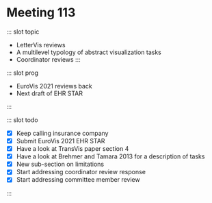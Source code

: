 # Meeting 113

<Meeting index="113" members="Bob, Mohammed, Wang" date="2 Feb 2021 11:00" nextDate="8 Feb 2021 11:00">

::: slot topic

- LetterVis reviews
- A multilevel typology of abstract visualization tasks
- Coordinator reviews
:::

::: slot prog

- EuroVis 2021 reviews back
- Next draft of EHR STAR

:::

::: slot todo

- [x] Keep calling insurance company
- [x] Submit EuroVis 2021 EHR STAR
- [x] Have a look at TransVis paper section 4
- [x] Have a look at Brehmer and Tamara 2013 for a description of tasks
- [x] New sub-section on limitations
- [x] Start addressing coordinator review response
- [x] Start addressing committee member review

:::

</Meeting>
